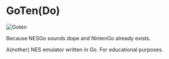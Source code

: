 # GoTen(Do)

![Goten](http://pm1.narvii.com/6603/447cbe1bf1422597a566a67fd5d3492781b7ce3d_00.jpg)

Because NESGo sounds dope and NintenGo already exists.

A(nother) NES emulator written in Go. For educational purposes.
